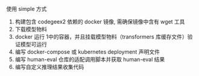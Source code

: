 使用 simple 方式
1. 构建包含 codegeex2 依赖的 docker 镜像, 需确保镜像中含有 wget 工具
2. 下载模型物料
3. docker 运行 1中的容器，并且挂载模型物料（transformers 库缓存文件）验证模型可运行
4. 编写 docker-compose 或 kubernetes deployment 声明文件
5. 编写 human-eval 仓库的适配调用脚本并获取 human-eval 结果
6. 编写自定义推理结果收集代码

